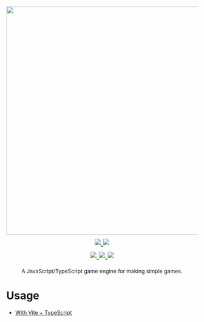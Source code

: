 <h1 align="center">
  <img src="https://tristable.github.io/tristable-engine/logo.png" width="600">
  <br>
  <a href="https://www.npmjs.com/package/tristable-engine">
    <img src="https://img.shields.io/bundlephobia/min/tristable-engine?label=minified%20size&logo=npm&style=for-the-badge">
  </a>
  <a href="https://www.npmjs.com/package/tristable-engine">
    <img src="https://img.shields.io/npm/dt/tristable-engine?style=for-the-badge&logo=npm">
  </a>
  <br>
  <a href="https://www.npmjs.com/package/tristable-engine">
    <img src="https://img.shields.io/npm/v/tristable-engine?label=version&logo=npm&style=for-the-badge">
  </a>
  <a href="https://tristable.github.io/tristable-engine/docs">
    <img src="https://img.shields.io/badge/📖-Documentation-orange?style=for-the-badge">
  </a>
  <a href="https://github.com/Tristable/tristable-engine/tree/main/CHANGELOG.md">
    <img src="https://img.shields.io/badge/📖-Changelog-orange?style=for-the-badge">
  </a>
</h1>
<p align="center">
  A JavaScript/TypeScript game engine for making simple games.
</p>

# Usage

* [With Vite + TypeScript](https://github.com/Tristable/tristable-engine/blob/main/usageVite.md)
